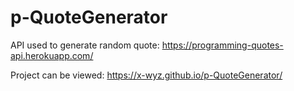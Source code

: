 # p-QuoteGenerator

API used to generate random quote: https://programming-quotes-api.herokuapp.com/

Project can be viewed: https://x-wyz.github.io/p-QuoteGenerator/
